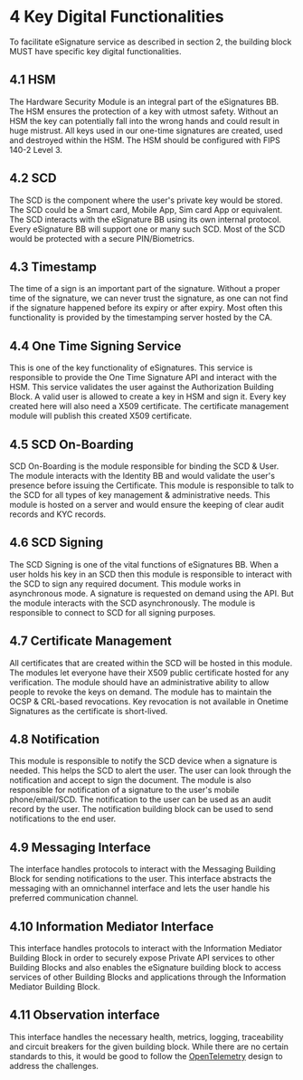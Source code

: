 # 4 Key Digital Functionalities

To facilitate eSignature service as described in section 2, the building block MUST have specific key digital functionalities.&#x20;

## 4.1 HSM

The Hardware Security Module is an integral part of the eSignatures BB. The HSM ensures the protection of a key with utmost safety. Without an HSM the key can potentially fall into the wrong hands and could result in huge mistrust. All keys used in our one-time signatures are created, used and destroyed within the HSM. The HSM should be configured with FIPS 140-2 Level 3.&#x20;

## 4.2 SCD

The SCD is the component where the user's private key would be stored. The SCD could be a Smart card, Mobile App, Sim card App or equivalent. The SCD interacts with the eSignature BB using its own internal protocol. Every eSignature BB will support one or many such SCD. Most of the SCD would be protected with a secure PIN/Biometrics.

## 4.3 Timestamp

The time of a sign is an important part of the signature. Without a proper time of the signature, we can never trust the signature, as one can not find if the signature happened before its expiry or after expiry. Most often this functionality is provided by the timestamping server hosted by the CA.

## 4.4 One Time Signing Service

This is one of the key functionality of eSignatures. This service is responsible to provide the One Time Signature API and interact with the HSM. This service validates the user against the Authorization Building Block.  A valid user is allowed to create a key in HSM and sign it.  Every key created here will also need a X509 certificate. The certificate management module will publish this created X509 certificate. &#x20;

## 4.5 SCD On-Boarding

SCD On-Boarding is the module responsible for binding the SCD & User. The module interacts with the Identity BB and would validate the user's presence before issuing the Certificate. This module is responsible to talk to the SCD for all types of key management & administrative needs. This module is hosted on a server and would ensure the keeping of clear audit records and KYC records.

## 4.6 SCD Signing

The SCD Signing is one of the vital functions of eSignatures BB. When a user holds his key in an SCD then this module is responsible to interact with the SCD to sign any required document. This module works in asynchronous mode. A signature is requested on demand using the API. But the module interacts with the SCD asynchronously.  The module is responsible to connect to SCD for all signing purposes.&#x20;

## 4.7 Certificate Management

All certificates that are created within the  SCD  will be hosted in this module. The modules let everyone have their X509 public certificate hosted for any verification. The module should have an administrative ability to allow people to revoke the keys on demand. The module has to maintain the OCSP & CRL-based revocations.  Key revocation is not available in Onetime Signatures as the certificate is short-lived.

## 4.8 Notification&#x20;

This module is responsible to notify the SCD device when a signature is needed. This helps the SCD to alert the user. The user can look through the notification and accept to sign the document. The module is also responsible for notification of a signature to the user's mobile phone/email/SCD. The notification to the user can be used as an audit record by the user. The notification building block can be used to send notifications to the end user.

## 4.9 **Messaging Interface**

The interface handles protocols to interact with the Messaging Building Block for sending notifications to the user. This interface abstracts the messaging with an omnichannel interface and lets the user handle his preferred communication channel. &#x20;

## **4.10 Information Mediator Interface**&#x20;

This interface handles protocols to interact with the Information Mediator Building Block in order to securely expose Private API services to other Building Blocks and also enables the eSignature building block to access services of other Building Blocks and applications through the Information Mediator Building Block.

## 4.11 Observation interface

This interface handles the necessary health, metrics, logging, traceability and circuit breakers for the given building block.  While there are no certain standards to this, it would be good to follow the [OpenTelemetry](https://opentelemetry.io/) design to address the challenges.



